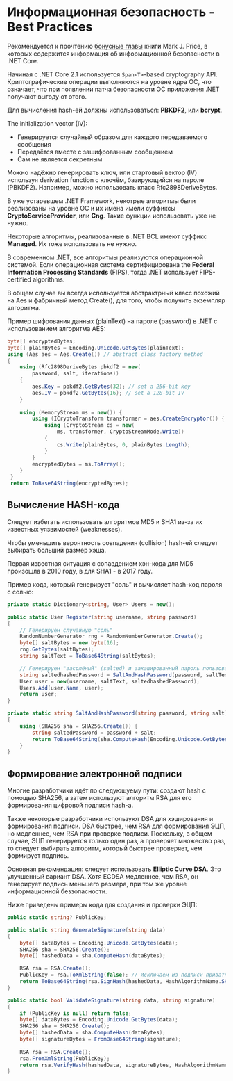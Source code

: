 # Информационная безопасность - Best Practices

Рекомендуется к прочтению [бонусные главы](https://github.com/markjprice/cs10dotnet6/blob/main/9781801077361_Bonus_Content.pdf) книги Mark J. Price, в которых содержится информация об информационной безопасности в .NET Core.

Начиная с .NET Core 2.1 используется `Span<T>`-based cryptography API. Криптографические операции выполняются на уровне ядра ОС, что означает, что при появлении патча безопасности ОС приложения .NET получают выгоду от этого.

Для вычисления hash-ей должны использоваться: **PBKDF2**, или **bcrypt**.

The initialization vector (IV):

- Генерируется случайный образом для каждого передаваемого сообщения
- Передаётся вместе с зашифрованным сообщением
- Сам не является секретным

Можно надёжно генерировать ключ, или стартовый вектор (IV) используя derivation function с ключём, базирующийся на пароле (PBKDF2). Например, можно использовать класс Rfc2898DeriveBytes.

В уже устаревшем .NET Framework, некотрые алгоритмы были реализованы на уровне ОС и их имена имели суффиксы **CryptoServiceProvider**, или **Cng**. Такие функции использовать уже не нужно.

Некоторые алгоритмы, реализованные в .NET BCL имеют суффикс **Managed**. Их тоже использовать не нужно.

В современном .NET, все алгоритмы реализуются операционной системой. Если операционная система сертифицирована the **Federal Information Processing Standards** (FIPS), тогда .NET использует FIPS-certified algorithms.

В общем случае вы всегда используется абстрактрный класс похожий на Aes и фабричный метод Create(), для того, чтобы получить экземпляр алгоритма.

Пример шифрования данных (plainText) на пароле (password) в .NET с использованием алгоритма AES:

```csharp
byte[] encryptedBytes;
byte[] plainBytes = Encoding.Unicode.GetBytes(plainText);
using (Aes aes = Aes.Create()) // abstract class factory method
{
    using (Rfc2898DeriveBytes pbkdf2 = new(
        password, salt, iterations))
    {
        aes.Key = pbkdf2.GetBytes(32); // set a 256-bit key
        aes.IV = pbkdf2.GetBytes(16); // set a 128-bit IV
    }
 
    using (MemoryStream ms = new()) {
        using (ICryptoTransform transformer = aes.CreateEncryptor()) {
            using (CryptoStream cs = new(
                ms, transformer, CryptoStreamMode.Write))
            {
                cs.Write(plainBytes, 0, plainBytes.Length);
            }
        }
        encryptedBytes = ms.ToArray();
    }
 }
 return ToBase64String(encryptedBytes);
 ```

## Вычисление HASH-кода

Следует избегать использовать алгоритмов MD5 и SHA1 из-за их известных уязвимостей (weaknesses).

Чтобы уменьшить вероятность совпадения (collision) hash-ей следует выбирать больший размер хэша.

Первая известная ситуация с сопавдением хэн-кода для MD5 произошла в 2010 году, в для SHA1 - в 2017 году.

Пример кода, который генерирует "соль" и вычисляет hash-код пароля с солью:

```csharp
private static Dictionary<string, User> Users = new();

public static User Register(string username, string password)
{
    // Генерируем случайную "соль"
    RandomNumberGenerator rng = RandomNumberGenerator.Create();
    byte[] saltBytes = new byte[16];
    rng.GetBytes(saltBytes);
    string saltText = ToBase64String(saltBytes);

    // Генерируем "засолёный" (salted) и захэшированный пароль пользователя
    string saltedhashedPassword = SaltAndHashPassword(password, saltText);
    User user = new(username, saltText, saltedhashedPassword);
    Users.Add(user.Name, user);
    return user;
}

private static string SaltAndHashPassword(string password, string salt)
{
    using (SHA256 sha = SHA256.Create()) {
        string saltedPassword = password + salt;
        return ToBase64String(sha.ComputeHash(Encoding.Unicode.GetBytes(saltedPassword)));
    }
}
```

## Формирование электронной подписи

Многие разработчики идёт по следующуему пути: создают hash с помощью SHA256, а затем используют алгоритм RSA для его формирования цифровой подписи hash-а.

Также некоторые разработчики используют DSA для хэширования и формирования подписи. DSA быстрее, чем RSA для формирования ЭЦП, но медленнее, чем RSA при проверке подписи. Поскольку, в общем случае, ЭЦП генерируется только один раз, а проверяет множество раз, то следует выбирать алгоритм, который быстрее проверяет, чем формирует подпись.

Основная рекомендация: следует использовать **Elliptic Curve DSA**. Это улучшенный вариант DSA. Хотя ECDSA медленнее, чем RSA, он генерирует подпись меньшего размера, при том же уровне информационной беззопасности.

Ниже приведены примеры кода для создания и проверки ЭЦП:

```csharp
public static string? PublicKey;

public static string GenerateSignature(string data)
{
    byte[] dataBytes = Encoding.Unicode.GetBytes(data);
    SHA256 sha = SHA256.Create();
    byte[] hashedData = sha.ComputeHash(dataBytes);

    RSA rsa = RSA.Create();
    PublicKey = rsa.ToXmlString(false); // Исключаем из подписи приватный ключ
    return ToBase64String(rsa.SignHash(hashedData, HashAlgorithmName.SHA256, RSASignaturePadding.Pkcs1));
}

public static bool ValidateSignature(string data, string signature)
{
    if (PublicKey is null) return false;
    byte[] dataBytes = Encoding.Unicode.GetBytes(data);
    SHA256 sha = SHA256.Create();
    byte[] hashedData = sha.ComputeHash(dataBytes);
    byte[] signatureBytes = FromBase64String(signature);
    
    RSA rsa = RSA.Create();
    rsa.FromXmlString(PublicKey);
    return rsa.VerifyHash(hashedData, signatureBytes, HashAlgorithmName.SHA256, RSASignaturePadding.Pkcs1);
}
```
